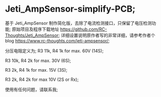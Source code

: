 # Jeti_AmpSensor-simplify-PCB;
基于 Jeti_AmpSensor 制作简化版，去除了电流检测接口，只保留了电压检测功能;
原始项目及程序下载地址 https://github.com/RC-Thoughts/Jeti_AmpSensor;
详细设置说明原作者写的非常详细，请参考作者个blog https://www.rc-thoughts.com/jeti-ampsensor/;

分压电阻定义为;
R3 11k, R4 1k for max. 60V (14S);

R3 10k, R4 2k for max. 30V (6S);

R3 2k, R4 1k for max. 15V (3S);

R3 2k, R4 2k for max 10V (2S or Rx);

使用有任何问题，请联系我;
